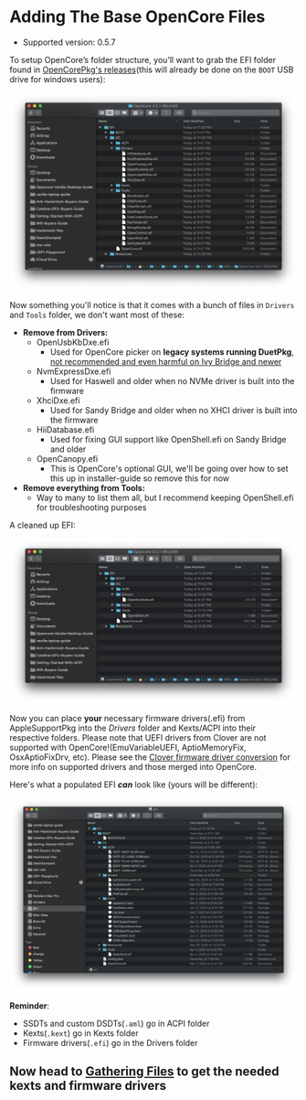 # Adding The Base OpenCore Files

* Supported version: 0.5.7

To setup OpenCore’s folder structure, you’ll want to grab the EFI folder found in [OpenCorePkg's releases](https://github.com/acidanthera/OpenCorePkg/releases/)\(this will already be done on the `BOOT` USB drive for windows users\):

![base EFI folder](.gitbook/assets/base-efi.png)

Now something you'll notice is that it comes with a bunch of files in `Drivers` and `Tools` folder, we don't want most of these:

* **Remove from Drivers:**
  * OpenUsbKbDxe.efi
    * Used for OpenCore picker on **legacy systems running DuetPkg**, [not recommended and even harmful on Ivy Bridge and newer](https://applelife.ru/threads/opencore-obsuzhdenie-i-ustanovka.2944066/page-176#post-856653)
  * NvmExpressDxe.efi
    * Used for Haswell and older when no NVMe driver is built into the firmware
  * XhciDxe.efi
    * Used for Sandy Bridge and older when no XHCI driver is built into the firmware
  * HiiDatabase.efi
    * Used for fixing GUI support like OpenShell.efi on Sandy Bridge and older
  * OpenCanopy.efi
    * This is OpenCore's optional GUI, we'll be going over how to set this up in installer-guide so remove this for now
* **Remove everything from Tools:**
  * Way to many to list them all, but I recommend keeping OpenShell.efi for troubleshooting purposes

A cleaned up EFI:

![Clean EFI](.gitbook/assets/clean-efi.png)

Now you can place **your** necessary firmware drivers\(.efi\) from AppleSupportPkg into the _Drivers_ folder and Kexts/ACPI into their respective folders. Please note that UEFI drivers from Clover are not supported with OpenCore!\(EmuVariableUEFI, AptioMemoryFix, OsxAptioFixDrv, etc\). Please see the [Clover firmware driver conversion](https://github.com/dortania/Opencore-Desktop-Guide/blob/master/clover-conversion/clover-efi.md) for more info on supported drivers and those merged into OpenCore.

Here's what a populated EFI _**can**_ look like \(yours will be different\):

![Populated EFI folder](.gitbook/assets/populated-efi.png)

**Reminder**:

* SSDTs and custom DSDTs\(`.aml`\) go in ACPI folder
* Kexts\(`.kext`\) go in Kexts folder
* Firmware drivers\(`.efi`\) go in the Drivers folder

## Now head to [Gathering Files](ktext.md) to get the needed kexts and firmware drivers

